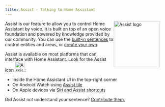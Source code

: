 ```yaml
---
title: Assist - Talking to Home Assistant
---
```


<img src='/images/assist/assist-logo.png' class='no-shadow' alt='Assist logo' style='width: 150px; float: right'>

Assist is our feature to allow you to control Home Assistant by voice. It is built on top of an open voice foundation and powered by knowledge provided by our community. You can use the [built-in sentences](/docs/assist/builtin_sentences) to control entities and areas, or [create your own](/docs/assist/custom_sentences).

Assist is available on most platforms that can interface with Home Assistant. Look for the Assist icon <img src='/images/assist/assist-icon.svg' alt='Assist icon' style='height: 32px' class='no-shadow'>:

- Inside the Home Assistant UI in the top-right corner
- On Android Watch using [Assist tile](/docs/assist/android)
- On Apple devices via [Siri and Assist shortcuts](/docs/assist/apple)

Did Assist not understand your sentence? [Contribute them.](https://developers.home-assistant.io/docs/voice/intent-recognition/)

<lite-youtube videoid="sQ7X7jz1SrA" videotitle="Assist on Apple HomePod"></lite-youtube>
